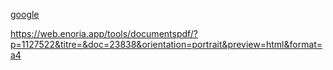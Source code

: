 

[google](https://www.google.fr/)

https://web.enoria.app/tools/documentspdf/?p=1127522&titre=&doc=23838&orientation=portrait&preview=html&format=a4
